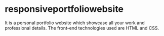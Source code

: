 # responsiveportfoliowebsite
It is a personal portfolio website which showcase all your work and professional details. The front-end technologies used are HTML and CSS.
